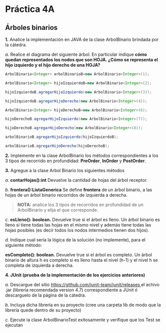 ﻿# **Práctica 4A**

## **Árboles binarios**

**1\.** Analice la implementación en JAVA de la clase ArbolBinario brindada por la cátedra.

_a._ Realice el diagrama del siguiente árbol. En particular indique **cómo quedan representados los nodos que son HOJA. ¿Cómo se representa el hijo izquierdo y el hijo derecho de una HOJA?**

```java
ArbolBinario<Integer> arbolBinarioB=new ArbolBinario<Integer>(1);

ArbolBinario<Integer> hijoIzquierdoB=new ArbolBinario<Integer>(2);

hijoIzquierdoB.agregarHijoIzquierdo(new ArbolBinario<Integer>(3));

hijoIzquierdoB.agregarHijoDerecho(new ArbolBinario<Integer>(4));

ArbolBinario<Integer> hijoDerechoB=new ArbolBinario<Integer>(6);

hijoDerechoB.agregarHijoIzquierdo(new ArbolBinario<Integer>(7));

hijoDerechoB.agregarHijoDerecho(new ArbolBinario<Integer>(8));

arbolBinarioB.agregarHijoIzquierdo(hijoIzquierdoB);

arbolBinarioB.agregarHijoDerecho(hijoDerechoB);
```

**2.** Implemente en la clase ArbolBinario los métodos correspondientes a los 3 tipos de recorrido en profundidad: **PreOrder**, **InOrder** y **PostOrder**.

**3.** Agregue a la clase Arbol Binario los siguientes métodos

_a._ **contarHojas():int** Devuelve la cantidad de hojas del árbol receptor.

_b._ **frontera():ListaGenerica<T>** Se define **frontera** de un árbol binario, a las hojas de un árbol binario recorridos de izquierda a derecha.

> **NOTA:** analice los 3 tipos de recorridos en profundidad de un ArbolBinario y elija el que corresponde.

_c._ **esLleno(): boolean.** Devuelve true si el árbol es lleno. Un árbol binario es lleno si tiene todas las hojas en el mismo nivel y además tiene todas las hojas posibles (es decir todos los nodos intermedios tienen dos hijos).

_d._ Indique cual sería la lógica de la solución (no implemente), para el siguiente método:

**esCompleto(): boolean.** Devuelve true si el árbol es completo. Un árbol binario de altura h es completo si es lleno hasta el nivel (h-1) y el nivel h se completa de izquierda a derecha.

**4. JUnit (prueba de la implementación de los ejercicios anteriores)**

_a._ Descargue del sitio <https://github.com/junit-team/junit/releases>[ ](https://github.com/junit-team/junit/releases)el achivo .jar (librería recomendada version 4.7) correspondiente a JUnit ó descarguelo de la página de la cátedra.

_b._ Incluya dicha librería en su proyecto (cree una carpeta lib de modo que la librería quede dentro de su proyecto)

_c._ Ejecute la clase ArbolBinarioTest exitosamente y verifique que los Test se ejecutan
